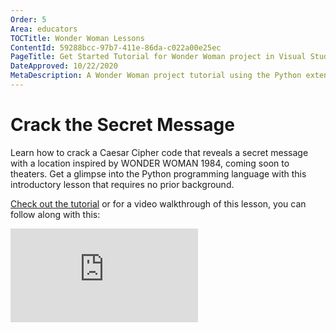 ```yaml
---
Order: 5
Area: educators
TOCTitle: Wonder Woman Lessons
ContentId: 59288bcc-97b7-411e-86da-c022a00e25ec
PageTitle: Get Started Tutorial for Wonder Woman project in Visual Studio Code
DateApproved: 10/22/2020
MetaDescription: A Wonder Woman project tutorial using the Python extension in Visual Studio Code.
---
```

# Crack the Secret Message

Learn how to crack a Caesar Cipher code that reveals a secret message with a location inspired by WONDER WOMAN 1984, coming soon to theaters. Get a glimpse into the Python programming language with this introductory lesson that requires no prior background.

[Check out the tutorial](https://microsoft.github.io/WW84-Python-Lessons/site/secret_message.html) or for a video walkthrough of this lesson, you can follow along with this:

<iframe src="https://www.youtube-nocookie.com/embed/O9WXvc1N8Wc" frameborder="0" frameborder="0" allow="accelerometer; autoplay; encrypted-media; gyroscope; picture-in-picture" allowfullscreen></iframe>
